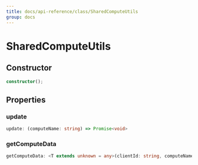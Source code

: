 ```yaml
---
title: docs/api-reference/class/SharedComputeUtils
group: docs
---
```


# SharedComputeUtils

## Constructor

```ts
constructor();
```

## Properties

### update

```ts
update: (computeName: string) => Promise<void>
```

### getComputeData

```ts
getComputeData: <T extends unknown = any>(clientId: string, computeName: string) => Promise<T>
```
